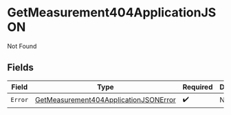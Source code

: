 # GetMeasurement404ApplicationJSON

Not Found


## Fields

| Field                                                                                                     | Type                                                                                                      | Required                                                                                                  | Description                                                                                               |
| --------------------------------------------------------------------------------------------------------- | --------------------------------------------------------------------------------------------------------- | --------------------------------------------------------------------------------------------------------- | --------------------------------------------------------------------------------------------------------- |
| `Error`                                                                                                   | [GetMeasurement404ApplicationJSONError](../../models/operations/getmeasurement404applicationjsonerror.md) | :heavy_check_mark:                                                                                        | N/A                                                                                                       |